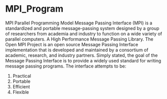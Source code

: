 # MPI_Program
MPI Parallel Programming Model
Message Passing Interface (MPI) is a standardized and portable message-passing system designed by a group of researchers from academia and industry to function on a wide variety of parallel computers.
A High Performance Message Passing Library. The Open MPI Project is an open source Message Passing Interface implementation that is developed and maintained by a consortium of academic, research, and industry partners.
Simply stated, the goal of the Message Passing Interface is to provide a widely used standard for writing message passing programs. The interface attempts to be:
1. Practical 
2. Portable 
3. Efficient 
4. Flexible 
